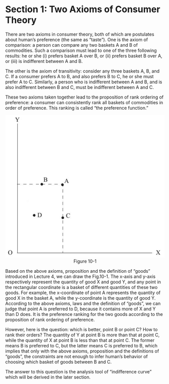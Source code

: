 # Section 1: Two Axioms of Consumer Theory

There are two axioms in consumer theory, both of which are postulates about human’s preference (the same as “taste”). One is the axiom of comparison: a person can compare any two baskets A and B of commodities. Such a comparison must lead to one of the three following results: he or she (i) prefers basket A over B, or (ii) prefers basket B over A, or (iii) is indifferent between A and B.

The other is the axiom of transitivity: consider any three baskets A, B, and C. If a consumer prefers A to B, and also prefers B to C, he or she must prefer A to C. Similarly, a person who is indifferent between A and B, and is also indifferent between B and C, must be indifferent between A and C.

These two axioms taken together lead to the proposition of rank ordering of preference: a consumer can consistently rank all baskets of commodities in order of preference. This ranking is called “the preference function.”

<div align="center">
  <img src= "./image/figure10-1.jpg" />
</div>
<div align="center">Figure 10-1</div>

Based on the above axioms, proposition and the definition of “goods” introduced in Lecture 4, we can draw the Fig.10-1. The x-axis and y-axis respectively represent the quantity of good X and good Y, and any point in the rectangular coordinate is a basket of different quantities of these two goods. For example, the x-coordinate of point A represents the quantity of good X in the basket A, while the y-coordinate is the quantity of good Y. According to the above axioms, laws and the definition of “goods”, we can judge that point A is preferred to D, because it contains more of X and Y than D does. It is the preference ranking for the two goods according to the proposition of rank ordering of preference.

However, here is the question: which is better, point B or point C? How to rank their orders? The quantity of Y at point B is more than that at point C, while the quantity of X at point B is less than that at point C. The former means B is preferred to C, but the latter means C is preferred to B, which implies that only with the above axioms, proposition and the definitions of “goods”, the constraints are not enough to infer human’s behavior of choosing which basket of goods between B and C.

The answer to this question is the analysis tool of “indifference curve” which will be derived in the later section.

